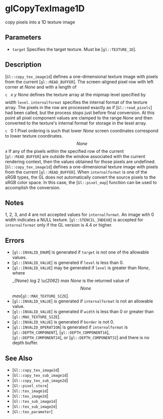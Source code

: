 # glCopyTexImage1D
copy pixels into a 1D texture image

## Parameters
- `target`
  Specifies the target texture. Must be [`gl::TEXTURE_1D`].

## Description
[`Gl::copy_tex_image1d`] defines a one-dimensional texture image with
  pixels from the current [`gl::READ_BUFFER`].
The screen-aligned pixel row with left corner at $None$ and with a
  length of $$ $$ ```c ``` *x* *y* $None$ defines the texture array at
  the mipmap level specified by $$ $$ *width* `level`. `internalformat`
  specifies the internal format of the texture array.
The pixels in the row are processed exactly as if [`Gl::read_pixels`]
  had been called, but the process stops just before final conversion.
  At this point all pixel component values are clamped to the range
  $None$ and then converted to the texture's internal format for storage
  in the texel array. $$ $$ ```c ``` 0 1
Pixel ordering is such that lower $None$ screen coordinates correspond
  to lower texture coordinates. $$ None $$ *x*
If any of the pixels within the specified row of the current
  [`gl::READ_BUFFER`] are outside the window associated with the current
  rendering context, then the values obtained for those pixels are
  undefined.
[`Gl::copy_tex_image1d`] defines a one-dimensional texture image with
  pixels from the current [`gl::READ_BUFFER`].
When `internalformat` is one of the sRGB types, the GL does not
  automatically convert the source pixels to the sRGB color space. In
  this case, the [`Gl::pixel_map`] function can be used to accomplish
  the conversion.

## Notes
1, 2, 3, and 4 are not accepted values for `internalformat`.
An image with 0 width indicates a NULL texture.
[`gl::STENCIL_INDEX8`] is accepted for `internalformat` only if the GL
  version is 4.4 or higher.

## Errors
- [`gl::INVALID_ENUM`] is generated if `target` is not one of the
  allowable values.
- [`gl::INVALID_VALUE`] is generated if `level` is less than 0.
- [`gl::INVALID_VALUE`] may be generated if `level` is greater than
  $None$, where $$ $$ _{None} *log* 2 *\u{2062}* *max* $None$ is the
  returned value of $$ None $$ *max*[`gl::MAX_TEXTURE_SIZE`].
- [`gl::INVALID_VALUE`] is generated if `internalformat` is not an
  allowable value.
- [`gl::INVALID_VALUE`] is generated if `width` is less than 0 or
  greater than [`gl::MAX_TEXTURE_SIZE`].
- [`gl::INVALID_VALUE`] is generated if `border` is not 0.
- [`gl::INVALID_OPERATION`] is generated if `internalformat` is
  [`gl::DEPTH_COMPONENT`], [`gl::DEPTH_COMPONENT16`],
  [`gl::DEPTH_COMPONENT24`], or [`gl::DEPTH_COMPONENT32`] and there is
  no depth buffer.

## See Also
- [`Gl::copy_tex_image2d`]
- [`Gl::copy_tex_sub_image1d`]
- [`Gl::copy_tex_sub_image2d`]
- [`Gl::pixel_store`]
- [`Gl::tex_image1d`]
- [`Gl::tex_image2d`]
- [`Gl::tex_sub_image1d`]
- [`Gl::tex_sub_image2d`]
- [`Gl::tex_parameter`]
